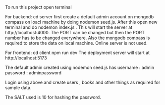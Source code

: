 To run this project 
open terminal

For backend:
cd server
first create a default admin account on mongodb compass on loacl machine by doing nodemon seed.js.
After this open new terminal and do nodemon index.js .
This will start the server at http://localhost:4000. 
The PORT can be changed but then the PORT number has to be changed everywhere. 
Also the mongodb compass is required to store the data on local machine. Online server is not used. 


For frontend:
cd client 
npm run dev 
The deployment server will start at http://localhost:5173


The default admin created using nodemon seed.js has 
    username : admin
    password : adminpassword

Login using above and create users , books and other things as required for sample data.

The SALT used is 10 for hashing the password. 
